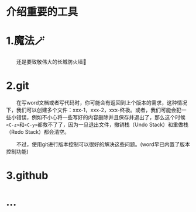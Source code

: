 # 介绍重要的工具

# 1.魔法🪄

&emsp;&emsp;还是要致敬伟大的长城防火墙🫡

# 2.git

&emsp;&emsp;在写word文档或者写代码时，你可能会有返回到上个版本的需求，这种情况下，我们可以创建多个文件：xxx-1，xxx-2，xxx-终极。或者，我们可能会犯一些小错误，例如不小心将一些写好的内容删除并且保存并退出了，那么这个时候`<C-z>`和`<C-y>`都救不了了，因为一旦退出文件，撤销栈（Undo Stack）和重做栈（Redo Stack）都会清空。

&emsp;&emsp;不过，使用git进行版本控制可以很好的解决这些问题。(word早已内置了版本控制功能)


# 3.github



# ...